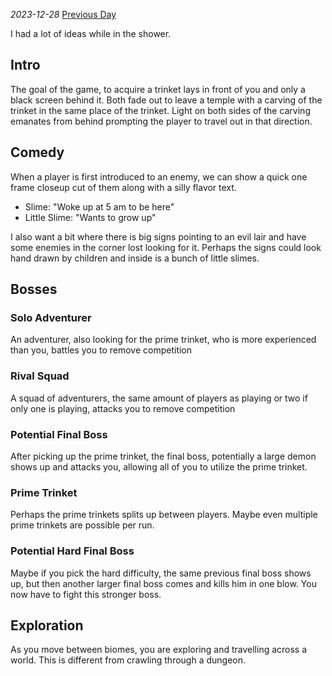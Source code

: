 *2023-12-28*
[Previous Day](Daily%20Notes/Day%2018-6)

I had a lot of ideas while in the shower.
## Intro
The goal of the game, to acquire a trinket lays in front of you and only a black screen behind it. Both fade out to leave a temple with a carving of the trinket in the same place of the trinket. Light on both sides of the carving emanates from behind prompting the player to travel out in that direction.
## Comedy
When a player is first introduced to an enemy, we can show a quick one frame closeup cut of them along with a silly flavor text.
- Slime: "Woke up at 5 am to be here"
- Little Slime: "Wants to grow up"

I also want a bit where there is big signs pointing to an evil lair and have some enemies in the corner lost looking for it.
Perhaps the signs could look hand drawn by children and inside is a bunch of little slimes.
## Bosses
### Solo Adventurer
An adventurer, also looking for the prime trinket, who is more experienced than you, battles you to remove competition
### Rival Squad
A squad of adventurers, the same amount of players as playing or two if only one is playing, attacks you to remove competition
### Potential Final Boss
After picking up the prime trinket, the final boss, potentially a large demon shows up and attacks you, allowing all of you to utilize the prime trinket.
### Prime Trinket
Perhaps the prime trinkets splits up between players. Maybe even multiple prime trinkets are possible per run.
### Potential Hard Final Boss
Maybe if you pick the hard difficulty, the same previous final boss shows up, but then another larger final boss comes and kills him in one blow. You now have to fight this stronger boss.
## Exploration
As you move between biomes, you are exploring and travelling across a world. This is different from crawling through a dungeon.